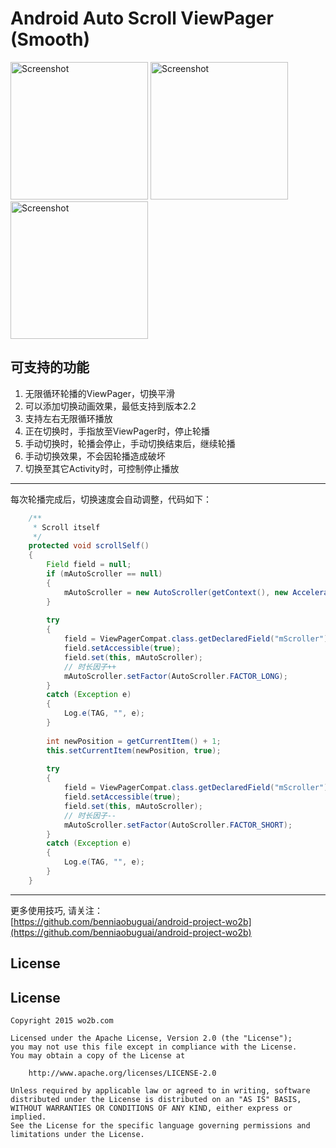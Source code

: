 Android Auto Scroll ViewPager (Smooth)
==========================================================================================

<p>
<img src="https://github.com/benniaobuguai/android-auto-scroll-viewpager/blob/master/screenshot/1.png" width="220" alt="Screenshot"/>
<img src="https://github.com/benniaobuguai/android-auto-scroll-viewpager/blob/master/screenshot/2.png" width="220" alt="Screenshot"/>
<img src="https://github.com/benniaobuguai/android-auto-scroll-viewpager/blob/master/screenshot/3.png" width="220" alt="Screenshot"/>
</p>

## 可支持的功能
1. 无限循环轮播的ViewPager，切换平滑  
2. 可以添加切换动画效果，最低支持到版本2.2  
3. 支持左右无限循环播放  
4. 正在切换时，手指放至ViewPager时，停止轮播  
5. 手动切换时，轮播会停止，手动切换结束后，继续轮播  
6. 手动切换效果，不会因轮播造成破坏  
7. 切换至其它Activity时，可控制停止播放  
  
    
	
-------------------------------------------------------------------------------------------------------------------------------
每次轮播完成后，切换速度会自动调整，代码如下：
``` java
	/**
	 * Scroll itself
	 */
	protected void scrollSelf()
	{
		Field field = null;
		if (mAutoScroller == null)
		{
			mAutoScroller = new AutoScroller(getContext(), new AccelerateInterpolator());
		}
		
		try
		{
			field = ViewPagerCompat.class.getDeclaredField("mScroller");
			field.setAccessible(true);
			field.set(this, mAutoScroller);
			// 时长因子++
			mAutoScroller.setFactor(AutoScroller.FACTOR_LONG);
		}
		catch (Exception e)
		{
			Log.e(TAG, "", e);
		}
		
		int newPosition = getCurrentItem() + 1;
		this.setCurrentItem(newPosition, true);
		
		try
		{
			field = ViewPagerCompat.class.getDeclaredField("mScroller");
			field.setAccessible(true);
			field.set(this, mAutoScroller);
			// 时长因子--
			mAutoScroller.setFactor(AutoScroller.FACTOR_SHORT);
		}
		catch (Exception e)
		{
			Log.e(TAG, "", e);
		}
	}
``` 
-------------------------------------------------------------------------------------------------------------------------------
  
  
  
更多使用技巧, 请关注：  
[https://github.com/benniaobuguai/android-project-wo2b](https://github.com/benniaobuguai/android-project-wo2b)


## License
License
-------

    Copyright 2015 wo2b.com

    Licensed under the Apache License, Version 2.0 (the "License");
    you may not use this file except in compliance with the License.
    You may obtain a copy of the License at

        http://www.apache.org/licenses/LICENSE-2.0

    Unless required by applicable law or agreed to in writing, software
    distributed under the License is distributed on an "AS IS" BASIS,
    WITHOUT WARRANTIES OR CONDITIONS OF ANY KIND, either express or implied.
    See the License for the specific language governing permissions and
    limitations under the License.